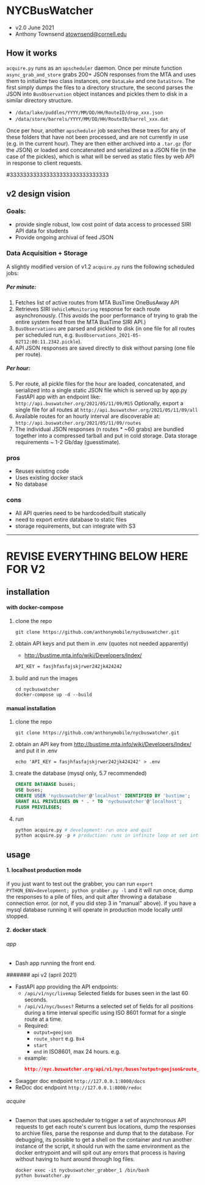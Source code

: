 # NYCBusWatcher
- v2.0 June 2021
- Anthony Townsend <atownsend@cornell.edu>

## How it works

`acquire.py` runs as an `apscheduler` daemon. Once per minute  function `async_grab_and_store` grabs 200+ JSON responses from the MTA and uses them to initialize two class instances, one `DataLake` and one `DataStore`. The first simply dumps the files to a directory structure, the second parses the JSON into `BusObservation` object instances and pickles them to disk in a similar directory structure.

- `/data/lake/puddles/YYYY/MM/DD/HH/RouteID/drop_xxx.json`
- `/data/store/barrels/YYYY/MM/DD/HH/RouteID/barrel_xxx.dat`

Once per hour, another `apscheduler` job searches these trees for any of these folders that have not been processed, and are not currently in use (e.g. in the current hour). They are then either archived into a `.tar.gz` (for the JSON) or loaded and concatenated and serialized as a JSON file (in the case of the pickles), which is what will be served as static files by  web API in response to client requests.




#333333333333333333333333333333
## v2 design vision

### Goals:
- provide single robust, low cost point of data access to processed SIRI API data for students
- Provide ongoing archival of feed JSON

### Data Acquisition + Storage

A slightly modified version of v1.2 `acquire.py` runs the following scheduled jobs:

##### Per minute:
1. Fetches list of active routes from MTA BusTime OneBusAway API
2. Retrieves SIRI `VehicleMonitoring` response for each route asynchronously. (This avoids the poor performance of trying to grab the entire system feed from the MTA BusTime SIRI API.)
3. `BusObservations` are parsed and pickled to disk (in one file for all routes per scheduled run, e.g. `BusObservations_2021-05-02T12:00:11.2342.pickle`).
4. API JSON responses are saved directly to disk without parsing (one file per route).

##### Per hour:
5. Per route, all pickle files for the hour are loaded, concatenated, and serialized into a single static JSON file which is served up by app.py FastAPI app with an endpoint like:
    `http://api.buswatcher.org/2021/05/11/09/M15`
   Optionally, export a single file for all routes at `http://api.buswatcher.org/2021/05/11/09/all`
6. Available routes for an hourly interval are discoverable at:
   `http://api.buswatcher.org/2021/05/11/09/routes`
7. The individual JSON responses (n routes * ~60 grabs) are bundled together into a compressed tarball and put in cold storage. Data storage requirements ~ 1-2 Gb/day (guesstimate).

### pros
- Reuses existing code
- Uses existing docker stack
- No database
### cons
- All API queries need to be hardcoded/built statically
- need to export entire database to static files
- storage requirements, but can integrate with S3

--------------
# REVISE EVERYTHING BELOW HERE FOR V2
## installation 

#### with docker-compose

1. clone the repo

    `git clone https://github.com/anthonymobile/nycbuswatcher.git`
    
2. obtain API keys and put them in .env (quotes not needed apparently)
    - http://bustime.mta.info/wiki/Developers/Index/

    ```txt
    API_KEY = fasjhfasfajskjrwer242jk424242
    ```
    
3. build and run the images

    ```
    cd nycbuswatcher
    docker-compose up -d --build
    ```

#### manual installation

1. clone the repo

    `git clone https://github.com/anthonymobile/nycbuswatcher.git`
    
2. obtain an API key from http://bustime.mta.info/wiki/Developers/Index/ and put it in .env

    `echo 'API_KEY = fasjhfasfajskjrwer242jk424242' > .env`
    
3. create the database (mysql only, 5.7 recommended)
    ```sql
    CREATE DATABASE buses;
    USE buses;
    CREATE USER 'nycbuswatcher'@'localhost' IDENTIFIED BY 'bustime';
    GRANT ALL PRIVILEGES ON * . * TO 'nycbuswatcher'@'localhost';
    FLUSH PRIVILEGES;
 
    ```
3. run
    ```python
    python acquire.py # development: run once and quit
    python acquire.py -p # production: runs in infinite loop at set interval using scheduler (hardcoded for now)
    ```

## usage 

#### 1. localhost production mode

if you just want to test out the grabber, you can run `export PYTHON_ENV=development; python grabber.py -l` and it will run once, dump the responses to a pile of files, and quit after throwing a database connection error. (or not, if you did step 3 in "manual" above). if you have a mysql database running it will operate in production mode locally until stopped.

#### 2. docker stack


###### app
- Dash app running the front end.

####### api v2 (april 2021)
- FastAPI app providing the API endpoints:
    - `/api/v1/nyc/livemap` Selected fields for buses seen in the last 60 seconds.
    - `/api/v1/nyc/buses?` Returns a selected set of fields for all positions during a time interval specific using ISO 8601 format for a single route at a time.
    - Required:
        - `output=geojson`
        - `route_short` e.g. `Bx4`
        - `start`
        - `end` in ISO8601, max 24 hours. e.g.
    - example: 
        ```json
        http://nyc.buswatcher.org/api/v1/nyc/buses?output=geojson&route_short=Bx4&start=2021-03-28T00:00:00+00:00&end=2021-03-28T01:00:00+00:00
        ```
- Swagger doc endpoint `http://127.0.0.1:8000/docs`
- ReDoc doc endpoint `http://127.0.0.1:8000/redoc`

###### acquire
- Daemon that uses apscheduler to trigger a set of asynchronous API requests to get each route's current bus locations, dump the responses to archive files, parse the response and dump that to the database. For debugging, its possible to get a shell on the container and run another instance of the script, it should run with the same environment as the docker entrypoint and will spit out any errors that process is having without having to hunt around through log files.

    ```
    docker exec -it nycbuswatcher_grabber_1 /bin/bash
    python buswatcher.py
    ```
